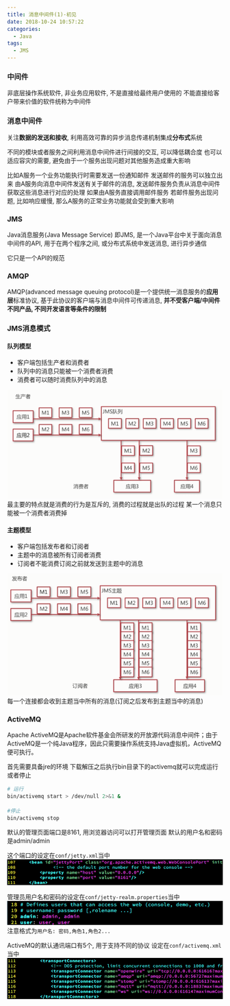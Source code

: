 ```yaml
---
title: 消息中间件(1)-初见
date: 2018-10-24 10:57:22
categories: 
  - Java
tags: 
  - JMS
---
```


### 中间件
非底层操作系统软件, 非业务应用软件, 不是直接给最终用户使用的
不能直接给客户带来价值的软件统称为中间件

<!-- more -->
### 消息中间件
关注**数据的发送和接收**, 利用高效可靠的异步消息传递机制集成**分布式**系统

不同的模块或者服务之间利用消息中间件进行间接的交互, 可以降低耦合度
也可以适应容灾的需要, 避免由于一个服务出现问题对其他服务造成重大影响

比如A服务一个业务功能执行时需要发送一份通知邮件
发送邮件的服务可以独立出来
由A服务向消息中间件发送有关于邮件的消息, 发送邮件服务负责从消息中间件获取这些消息进行对应的处理
如果由A服务直接调用邮件服务
若邮件服务出现问题, 比如响应缓慢, 那么A服务的正常业务功能就会受到重大影响

### JMS
Java消息服务(Java Message Service) 即JMS, 是一个Java平台中关于面向消息中间件的API, 用于在两个程序之间, 或分布式系统中发送消息, 进行异步通信

它只是一个API的规范

### AMQP
AMQP(advanced message queuing protocol)是一个提供统一消息服务的**应用层**标准协议, 基于此协议的客户端与消息中间件可传递消息, **并不受客户端/中间件不同产品, 不同开发语言等条件的限制**

### JMS消息模式

#### 队列模型
+ 客户端包括生产者和消费者
+ 队列中的消息只能被一个消费者消费
+ 消费者可以随时消费队列中的消息

![队列模型](/images/Java/消息队列/队列模型.png)
最主要的特点就是消费的行为是互斥的, 消费的过程就是出队的过程
某一个消息只能被一个消费者消费掉

#### 主题模型
+ 客户端包括发布者和订阅者
+ 主题中的消息被所有订阅者消费
+ 订阅者不能消费订阅之前就发送到主题中的消息

![主题模型](/images/Java/消息队列/主题模型.png)
每一个连接都会收到主题当中所有的消息(订阅之后发布到主题当中的消息)


### ActiveMQ
Apache ActiveMQ是Apache软件基金会所研发的开放源代码消息中间件；由于ActiveMQ是一个纯Java程序，因此只需要操作系统支持Java虚拟机，ActiveMQ便可执行。

首先需要具备jre的环境
下载解压之后执行bin目录下的activemq就可以完成运行或者停止
```bash
# 运行
bin/activemq start > /dev/null 2>&1 &

#停止
bin/activemq stop
```
默认的管理页面端口是8161, 用浏览器访问可以打开管理页面
默认的用户名和密码是admin/admin

这个端口的设定在`conf/jetty.xml`当中
![管理后台端口](/images/Java/消息队列/jetty_port.png)

管理员用户名和密码的设定在`conf/jetty-realm.properties`当中
![管理员设定](/images/Java/消息队列/jetty_realm.png)
注意格式为`用户名: 密码,角色1,角色2...`


ActiveMQ的默认通讯端口有5个, 用于支持不同的协议
设定在`conf/activemq.xml`当中
![通讯端口设定](/images/Java/消息队列/transport.png)

